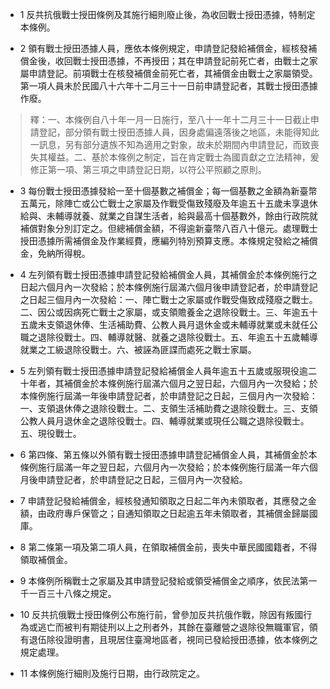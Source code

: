 * 1 反共抗俄戰士授田條例及其施行細則廢止後，為收回戰士授田憑據，特制定本條例。

* 2 領有戰士授田憑據人員，應依本條例規定，申請登記發給補償金，經核發補償金後，收回戰士授田憑據，不再授田；其在申請登記前死亡者，由戰士之家屬申請登記。前項戰士在核發補償金前死亡者，其補償金由戰士之家屬領受。第一項人員未於民國八十六年十二月三十一日前申請登記者，其戰士授田憑據作廢。

> 釋：一、本條例自八十年一月一日施行，至八十一年十二月三十一日截止申請登記，部分領有戰士授田憑據人員，因身處偏遠落後之地區，未能得知此一訊息，另有部分遺族不知為適用之對象，故未於期間內申請登記，而致喪失其權益。二、基於本條例之制定，旨在肯定戰士為國貢獻之立法精神，爰修正第一項、第三項之申請登記日期，以符公平照顧之原則。

* 3 每份戰士授田憑據發給一至十個基數之補償金；每一個基數之金額為新臺幣五萬元，除陣亡或公亡戰士之家屬及作戰受傷致殘廢及年逾五十五歲未享退休給與、未輔導就養、就業之自謀生活者，給與最高十個基數外，餘由行政院就補償對象分別訂定之。但總補償金額，不得逾新臺幣八百八十億元。處理戰士授田憑據所需補償金及作業經費，應編列特別預算支應。本條規定發給之補償金，免納所得稅。

* 4 左列領有戰士授田憑據申請登記發給補償金人員，其補償金於本條例施行之日起六個月內一次發給；於本條例施行屆滿六個月後申請登記者，於申請登記之日起三個月內一次發給：一、陣亡戰士之家屬或作戰受傷致成殘廢之戰士。二、因公或因病死亡戰士之家屬，或支領贍養金之退除役戰士。三、年逾五十五歲未支領退休俸、生活補助費、公教人員月退休金或未輔導就業或未就任公職之退除役戰士。四、輔導就醫、就養之退除役戰士。五、年逾五十五歲輔導就業之工級退除役戰士。六、被誣為匪諜而處死之戰士家屬。

* 5 左列領有戰士授田憑據申請登記發給補償金人員年逾五十五歲或服現役逾二十年者，其補償金於本條例施行屆滿六個月之翌日起，六個月內一次發給；於本條例施行屆滿一年後申請登記者，於申請登記之日起，三個月內一次發給：一、支領退休俸之退除役戰士。二、支領生活補助費之退除役戰士。三、支領公教人員月退休金之退除役戰士。四、輔導就業或現任公職之退除役戰士。五、現役戰士。

* 6 第四條、第五條以外領有戰士授田憑據申請登記補償金人員，其補償金於本條例施行屆滿一年之翌日起，六個月內一次發給；於本條例施行屆滿一年六個月後申請登記者，於申請登記之日起，三個月內一次發給。

* 7 申請登記發給補償金，經核發通知領取之日起二年內未領取者，其應發之金額，由政府專戶保管之；自通知領取之日起逾五年未領取者，其補償金歸屬國庫。

* 8 第二條第一項及第二項人員，在領取補償金前，喪失中華民國國籍者，不得領取補償金。

* 9 本條例所稱戰士之家屬及其申請登記發給或領受補償金之順序，依民法第一千一百三十八條之規定。

* 10 反共抗俄戰士授田條例公布施行前，曾參加反共抗俄作戰，除因有叛國行為或逃亡而被判有期徒刑以上之刑者外，其餘在臺離營之退除役無職軍官，領有退伍除役證明書，且現居住臺灣地區者，視同已發給授田憑據，依本條例之規定處理。

* 11 本條例施行細則及施行日期，由行政院定之。

